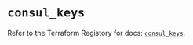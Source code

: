 # `consul_keys`

Refer to the Terraform Registory for docs: [`consul_keys`](https://registry.terraform.io/providers/hashicorp/consul/2.20.0/docs/resources/keys).
